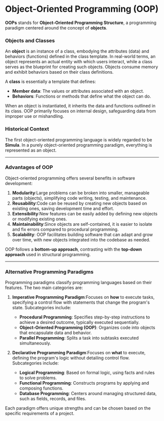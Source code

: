 
# **Object-Oriented Programming (OOP)**

**OOPs** stands for **Object-Oriented Programming Structure**, a programming paradigm centered around the concept of **objects**.

### Objects and Classes

An **object** is an instance of a class, embodying the attributes (data) and behaviors (functions) defined in the class template. In real-world terms, an object represents an actual entity with which users interact, while a class serves as the blueprint for creating such objects. Objects consume memory and exhibit behaviors based on their class definitions.

A **class** is essentially a template that defines:

- **Member data**: The values or attributes associated with an object.
- **Behaviors**: Functions or methods that define what the object can do.

When an object is instantiated, it inherits the data and functions outlined in its class. OOP primarily focuses on internal design, safeguarding data from improper use or mishandling.

### Historical Context

The first object-oriented programming language is widely regarded to be **Simula**. In a purely object-oriented programming paradigm, everything is represented as an object.

---

### Advantages of OOP

Object-oriented programming offers several benefits in software development:

1. **Modularity**:Large problems can be broken into smaller, manageable parts (objects), simplifying code writing, testing, and maintenance.
2. **Reusability**:Code can be reused by creating new objects based on existing ones, saving development time and effort.
3. **Extensibility**:New features can be easily added by defining new objects or modifying existing ones.
4. **Maintainability**:Since objects are self-contained, it is easier to isolate and fix errors compared to procedural programming.
5. **Scalability**:
   OOP facilitates building software that can adapt and grow over time, with new objects integrated into the codebase as needed.

OOP follows a **bottom-up approach**, contrasting with the **top-down approach** used in structural programming.

---

### Alternative Programming Paradigms

Programming paradigms classify programming languages based on their features. The two main categories are:

1. **Imperative Programming Paradigm**:Focuses on **how** to execute tasks, specifying a control flow with statements that change the program's state. Subcategories include:

   - **Procedural Programming**: Specifies step-by-step instructions to achieve a desired outcome, typically executed sequentially.
   - **Object-Oriented Programming (OOP)**: Organizes code into objects that encapsulate data and behavior.
   - **Parallel Programming**: Splits a task into subtasks executed simultaneously.
2. **Declarative Programming Paradigm**:Focuses on **what** to execute, defining the program's logic without detailing control flow. Subcategories include:

   - **Logical Programming**: Based on formal logic, using facts and rules to solve problems.
   - **Functional Programming**: Constructs programs by applying and composing functions.
   - **Database Programming**: Centers around managing structured data, such as fields, records, and files.

Each paradigm offers unique strengths and can be chosen based on the specific requirements of a project.
